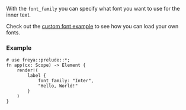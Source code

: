 With the `font_family` you can specify what font you want to use for the inner text.

Check out the [custom font example](https://github.com/marc2332/freya/blob/main/examples/custom_font.rs)
to see how you can load your own fonts.

<!-- TODO: Example of checking if a font exists with skia_safe -->

### Example

```rust, no_run
# use freya::prelude::*;
fn app(cx: Scope) -> Element {
    render!(
        label {
            font_family: "Inter",
            "Hello, World!"
        }
    )
}
```
